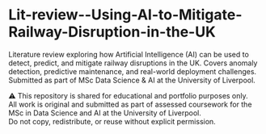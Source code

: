 # Lit-review--Using-AI-to-Mitigate-Railway-Disruption-in-the-UK
Literature review exploring how Artificial Intelligence (AI) can be used to detect, predict, and mitigate railway disruptions in the UK. Covers anomaly detection, predictive maintenance, and real-world deployment challenges. Submitted as part of MSc Data Science &amp; AI at the University of Liverpool.

⚠️ This repository is shared for educational and portfolio purposes only.  
All work is original and submitted as part of assessed coursework for the MSc in Data Science and AI at the University of Liverpool.  
Do not copy, redistribute, or reuse without explicit permission.
